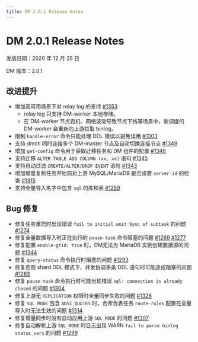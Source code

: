 ```yaml
---
title: DM 2.0.1 Release Notes
---
```


# DM 2.0.1 Release Notes

发版日期：2020 年 12 月 25 日

DM 版本：2.0.1

## 改进提升

- 增加高可用场景下对 relay log 的支持 [#1353](https://github.com/pingcap/dm/pull/1353)
    - relay log 只支持 DM-worker 本地存储。
    - 在 DM-worker 节点宕机、网络波动导致节点下线等场景中，新调度的 DM-worker 会重新向上游拉取 binlog。
- 限制 `handle-error` 命令只能处理 DDL 错误以避免误用 [#1303](https://github.com/pingcap/dm/pull/1303)
- 支持 dmctl 同时连接多个 DM-master 节点及自动切换连接节点 [#1349](https://github.com/pingcap/dm/pull/1349)
- 增加 `get-config` 命令用于获取迁移任务和 DM 组件的配置 [#1348](https://github.com/pingcap/dm/pull/1348)
- 支持迁移 `ALTER TABLE ADD COLUMN (xx, xx)` 语句 [#1345](https://github.com/pingcap/dm/pull/1345)
- 支持自动过滤 `CREATE/ALTER/DROP EVENT` 语句 [#1343](https://github.com/pingcap/dm/pull/1343)
- 增加增量复制任务开始前对上游 MySQL/MariaDB 是否设置 `server-id` 的检查 [#1315](https://github.com/pingcap/dm/pull/1315)
- 支持全量导入名字中包含 `sql` 的库和表 [#1259](https://github.com/pingcap/dm/pull/1259)

## Bug 修复

- 修复任务重启时出现错误 `fail to initial unit Sync of subtask` 的问题 [#1274](https://github.com/pingcap/dm/pull/1274)
- 修复全量数据导入时正在执行的 `pause-task` 命令阻塞的问题 [#1269](https://github.com/pingcap/dm/pull/1269) [#1277](https://github.com/pingcap/dm/pull/1277)
- 修复配置 `enable-gtid: true` 时，DM无法为 MariaDB 实例创建数据源的问题 [#1344](https://github.com/pingcap/dm/pull/1344)
- 修复 `query-status` 命令执行时阻塞的问题 [#1293](https://github.com/pingcap/dm/pull/1293)
- 修复悲观 shard DDL 模式下，并发协调多条 DDL 语句时可能造成阻塞的问题 [#1263](https://github.com/pingcap/dm/pull/1263)
- 修复 `pause-task` 命令执行时可能出现错误 `sql: connection is already closed` 的问题 [#1304](https://github.com/pingcap/dm/pull/1304)
- 修复上游无 `REPLICATION` 权限时全量同步失败的问题 [#1326](https://github.com/pingcap/dm/pull/1326)
- 修复 `SQL_MODE` 包含 `ANSI_QUOTES` 时，合库合表任务 `route-rules` 配置在全量导入时无法生效的问题 [#1314](https://github.com/pingcap/dm/pull/1314)
- 修复增量同步时没有自动应用上游 `SQL_MODE` 的问题 [#1307](https://github.com/pingcap/dm/pull/1307)
- 修复自动解析上游 `SQL_MODE` 时日志出现 WARN `fail to parse binlog status_vars` 的问题 [#1299](https://github.com/pingcap/dm/pull/1299)
